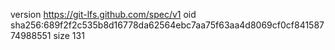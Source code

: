 version https://git-lfs.github.com/spec/v1
oid sha256:689f2f2c535b8d16778da62564ebc7aa75f63aa4d8069cf0cf84158774988551
size 131
